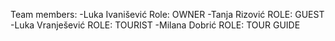 Team members:
-Luka Ivanišević Role: OWNER
-Tanja Rizović ROLE: GUEST
-Luka Vranješević ROLE: TOURIST
-Milana Dobrić ROLE: TOUR GUIDE

